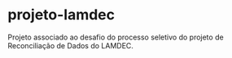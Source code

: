 # projeto-lamdec
Projeto associado ao desafio do processo seletivo do projeto de Reconciliação de Dados do LAMDEC.
